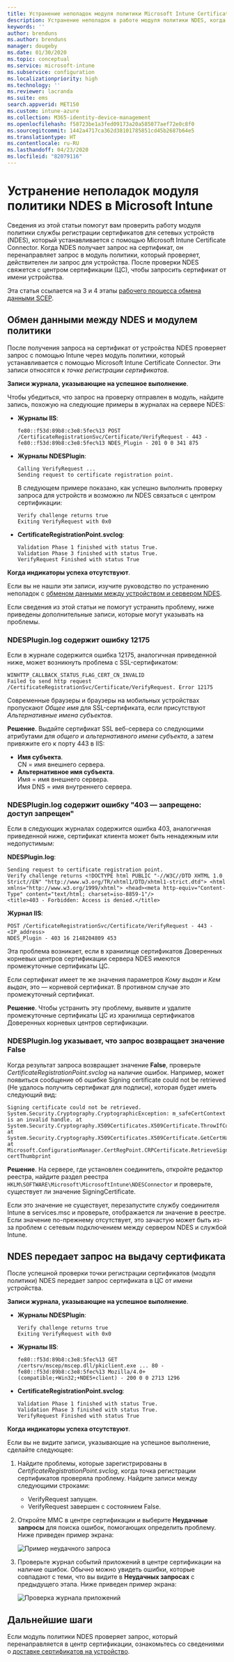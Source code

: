 ```yaml
---
title: Устранение неполадок модуля политики Microsoft Intune Certificate Connector | Документация Майкрософт
description: Устранение неполадок в работе модуля политики NDES, когда модуль обрабатывает запрос на сертификат при использовании профилей сертификатов SCEP для развертывания сертификатов с помощью Intune.
keywords: ''
author: brenduns
ms.author: brenduns
manager: dougeby
ms.date: 01/30/2020
ms.topic: conceptual
ms.service: microsoft-intune
ms.subservice: configuration
ms.localizationpriority: high
ms.technology: ''
ms.reviewer: lacranda
ms.suite: ems
search.appverid: MET150
ms.custom: intune-azure
ms.collection: M365-identity-device-management
ms.openlocfilehash: f58723be1a3fed09173a20a585077aef72e0c8f0
ms.sourcegitcommit: 1442a4717ca362d38101785851cd45b2687b64e5
ms.translationtype: HT
ms.contentlocale: ru-RU
ms.lasthandoff: 04/23/2020
ms.locfileid: "82079116"
---
```

# <a name="troubleshoot-the-ndes-policy-module-in-microsoft-intune"></a>Устранение неполадок модуля политики NDES в Microsoft Intune

Сведения из этой статьи помогут вам проверить работу модуля политики службы регистрации сертификатов для сетевых устройств (NDES), который устанавливается c помощью Microsoft Intune Certificate Connector. Когда NDES получает запрос на сертификат, он перенаправляет запрос в модуль политики, который проверяет, действителен ли запрос для устройства. После проверки NDES свяжется с центром сертификации (ЦС), чтобы запросить сертификат от имени устройства.

Эта статья ссылается на 3 и 4 этапы [рабочего процесса обмена данными SCEP](troubleshoot-scep-certificate-profiles.md).

## <a name="ndes-communication-to-the-policy-module"></a>Обмен данными между NDES и модулем политики

После получения запроса на сертификат от устройства NDES проверяет запрос с помощью Intune через модуль политики, который устанавливается с помощью Microsoft Intune Certificate Connector. Эти записи относятся к *точке регистрации сертификатов*.

**Записи журнала, указывающие на успешное выполнение**.

Чтобы убедиться, что запрос на проверку отправлен в модуль, найдите запись, похожую на следующие примеры в журналах на сервере NDES:

- **Журналы IIS**:

  ```
  fe80::f53d:89b8:c3e8:5fec%13 POST /CertificateRegistrationSvc/Certificate/VerifyRequest - 443 - 
  fe80::f53d:89b8:c3e8:5fec%13 NDES_Plugin - 201 0 0 341 875
  ```

- **Журналы NDESPlugin**:

  ```
  Calling VerifyRequest ...  
  Sending request to certificate registration point.
  ```

  В следующем примере показано, как успешно выполнить проверку запроса для устройств и возможно ли NDES связаться с центром сертификации:

  ```
  Verify challenge returns true
  Exiting VerifyRequest with 0x0
  ```

- **CertificateRegistrationPoint.svclog**:

  `Validation Phase 1 finished with status True.`  
  `Validation Phase 3 finished with status True.`  
  `VerifyRequest Finished with status True`


**Когда индикаторы успеха отсутствуют**.

Если вы не нашли эти записи, изучите руководство по устранению неполадок с [обменом данными между устройством и сервером NDES](troubleshoot-scep-certificate-device-to-ndes.md#troubleshoot-common-errors).

Если сведения из этой статьи не помогут устранить проблему, ниже приведены дополнительные записи, которые могут указывать на проблемы.

### <a name="ndespluginlog-contains-an-error-12175"></a>NDESPlugin.log содержит ошибку 12175

Если в журнале содержится ошибка 12175, аналогичная приведенной ниже, может возникнуть проблема с SSL-сертификатом:

```
WINHTTP_CALLBACK_STATUS_FLAG_CERT_CN_INVALID
Failed to send http request /CertificateRegistrationSvc/Certificate/VerifyRequest. Error 12175
```

Современные браузеры и браузеры на мобильных устройствах пропускают *Общее имя* для SSL-сертификата, если присутствуют *Альтернативные имена субъектов*.

**Решение**.  Выдайте сертификат SSL веб-сервера со следующими атрибутами для *общего* и *альтернативного имени субъекта*, а затем привяжите его к порту 443 в IIS:

  - **Имя субъекта**.  
    CN = имя внешнего сервера.
  - **Альтернативное имя субъекта**.  
     Имя = имя внешнего сервера.  
     Имя DNS = имя внутреннего сервера.

### <a name="ndespluginlog-contains-an-error-403--forbidden-access-is-denied"></a>NDESPlugin.log содержит ошибку "403 — запрещено: доступ запрещен"

Если в следующих журналах содержится ошибка 403, аналогичная приведенной ниже, сертификат клиента может быть ненадежным или недопустимым:

**NDESPlugin.log**:

```
Sending request to certificate registration point.
Verify challenge returns <!DOCTYPE html PUBLIC "-//W3C//DTD XHTML 1.0 Strict//EN" "http://www.w3.org/TR/xhtml1/DTD/xhtml1-strict.dtd"> <html xmlns="http://www.w3.org/1999/xhtml"> <head><meta http-equiv="Content-Type" content="text/html; charset=iso-8859-1"/>
<title>403 - Forbidden: Access is denied.</title>
```

**Журнал IIS**:

```
POST /CertificateRegistrationSvc/Certificate/VerifyRequest - 443 -<IP_address>
NDES_Plugin - 403 16 2148204809 453  
```

Эта проблема возникает, если в хранилище сертификатов Доверенных корневых центров сертификации сервера NDES имеются промежуточные сертификаты ЦС.

Если сертификат имеет те же значения параметров *Кому выдан* и *Кем выдан*, это — корневой сертификат. В противном случае это промежуточный сертификат.

**Решение**. Чтобы устранить эту проблему, выявите и удалите промежуточные сертификаты ЦС из хранилища сертификатов Доверенных корневых центров сертификации.

### <a name="ndespluginlog-indicates-the-challenge-returns-false"></a>NDESPlugin.log указывает, что запрос возвращает значение False

Когда результат запроса возвращает значение **False**, проверьте *CertificateRegistrationPoint.svclog* на наличие ошибок. Например, может появиться сообщение об ошибке Signing certificate could not be retrieved (Не удалось получить сертификат для подписи), которая будет иметь следующий вид:

```
Signing certificate could not be retrieved. System.Security.Cryptography.CryptographicException: m_safeCertContext is an invalid handle. at System.Security.Cryptography.X509Certificates.X509Certificate.ThrowIfContextInvalid() at System.Security.Cryptography.X509Certificates.X509Certificate.GetCertHashString() at Microsoft.ConfigurationManager.CertRegPoint.CRPCertificate.RetrieveSigningCert(String certThumbprint
```

**Решение**. На сервере, где установлен соединитель, откройте редактор реестра, найдите раздел реестра `HKLM\SOFTWARE\Microsoft\MicrosoftIntune\NDESConnector` и проверьте, существует ли значение SigningCertificate.

Если это значение не существует, перезапустите службу соединителя Intune в services.msc и проверьте, отображается ли значение в реестре. Если значение по-прежнему отсутствует, это зачастую может быть из-за проблем с сетевым подключением между сервером NDES и службой Intune.

## <a name="ndes-passes-the-request-to-issue-the-certificate"></a>NDES передает запрос на выдачу сертификата

После успешной проверки точки регистрации сертификатов (модуля политики) NDES передает запрос сертификата в ЦС от имени устройства.

**Записи журнала, указывающие на успешное выполнение**.

- **Журналы NDESPlugin**:

  ```
  Verify challenge returns true
  Exiting VerifyRequest with 0x0
  ```

- **Журналы IIS**:

  ```
  fe80::f53d:89b8:c3e8:5fec%13 GET /certsrv/mscep/mscep.dll/pkiclient.exe ... 80 - 
  fe80::f53d:89b8:c3e8:5fec%13 Mozilla/4.0+(compatible;+Win32;+NDES+client) - 200 0 0 2713 1296
  ```

- **CertificateRegistrationPoint.svclog**:

  `Validation Phase 1 finished with status True.`  
  `Validation Phase 3 finished with status True.`  
  `VerifyRequest Finished with status True`

**Когда индикаторы успеха отсутствуют**.

Если вы не видите записи, указывающие на успешное выполнение, сделайте следующее:

1. Найдите проблемы, которые зарегистрированы в *CertificateRegistrationPoint.svclog*, когда точка регистрации сертификатов проверяла проблему. Найдите записи между следующими строками:

   - VerifyRequest запущен.
   - VerifyRequest завершен с состоянием False.

2. Откройте MMC в центре сертификации и выберите **Неудачные запросы** для поиска ошибок, помогающих определить проблему. Ниже приведен пример экрана:

   ![Пример неудачного запроса](../protect/media/troubleshoot-scep-certificate-ndes-policy-module/failed-requests.png)

3. Проверьте журнал событий приложений в центре сертификации на наличие ошибок. Обычно можно увидеть ошибки, которые совпадают с теми, что вы видите в **Неудачных запросах** с предыдущего этапа. Ниже приведен пример экрана:

   ![Проверка журнала приложений](../protect/media/troubleshoot-scep-certificate-ndes-policy-module/application-log-errors.png)

## <a name="next-steps"></a>Дальнейшие шаги

Если модуль политики NDES проверяет запрос, который перенаправляется в центр сертификации, ознакомьтесь со сведениями о [доставке сертификатов на устройство](troubleshoot-scep-certificate-delivery.md).
